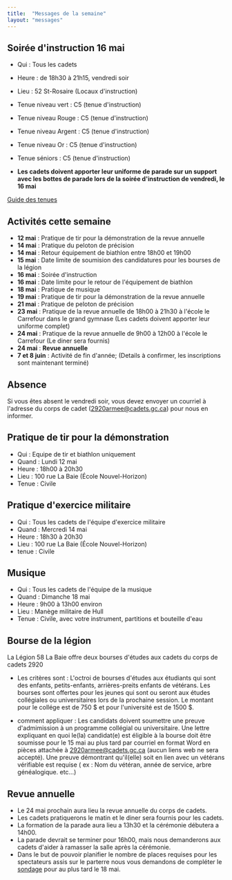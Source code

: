 ```yaml
---
title:  "Messages de la semaine"
layout: "messages"
---
```


## Soirée d'instruction 16 mai
- Qui : Tous les cadets
- Heure : de 18h30 à 21h15, vendredi soir
- Lieu : 52 St-Rosaire (Locaux d'instruction)
- Tenue niveau vert : C5 (tenue d'instruction)
- Tenue niveau Rouge : C5 (tenue d'instruction)
- Tenue niveau Argent : C5 (tenue d'instruction)
- Tenue niveau Or : C5 (tenue d'instruction)
- Tenue séniors : C5 (tenue d'instruction)

- **Les cadets doivent apporter leur uniforme de parade sur un support avec les bottes de parade lors de la soirée d'instruction de vendredi, le 16 mai**
  
[Guide des tenues](https://cc2920.ca/docs/ressources/guide_uniforme.v3.pdf)


## Activités cette semaine 

- **12 mai** : Pratique de tir pour la démonstration de la revue annuelle
- **14 mai** : Pratique du peloton de précision
- **14 mai** : Retour équipement de biathlon entre 18h00 et 19h00
- **15 mai** : Date limite de soumision des candidatures pour les bourses de la légion
- **16 mai** : Soirée d'instruction
- **16 mai** : Date limite pour le retour de l'équipement de biathlon
- **18 mai** : Pratique de musique 
- **19 mai** : Pratique de tir pour la démonstration de la revue annuelle
- **21 mai** : Pratique de peloton de précision
- **23 mai** : Pratique de la revue annuelle de 18h00 à 21h30 à l'école le Carrefour dans le grand gymnase (Les cadets doivent apporter leur uniforme complet)
- **24 mai** : Pratique de la revue annuelle de 9h00 à 12h00 à l'école le Carrefour (Le diner sera fournis)
- **24 mai** : **Revue annuelle**
- **7 et 8 juin** : Activité de fin d'année; (Details à confirmer, les inscriptions sont maintenant terminé) 

## Absence

Si vous êtes absent le vendredi soir, vous devez envoyer un courriel à l'adresse du corps de cadet (<2920armee@cadets.gc.ca>) pour nous en informer.


## Pratique de tir pour la démonstration

- Qui : Equipe de tir et biathlon uniquement
- Quand : Lundi 12 mai
- Heure : 18h00 à 20h30  
- Lieu : 100 rue La Baie (École Nouvel-Horizon)
- Tenue : Civile

## Pratique d'exercice militaire

- Qui : Tous les cadets de l'équipe d'exercice militaire
- Quand : Mercredi 14 mai
- Heure : 18h30 à 20h30
- Lieu : 100 rue La Baie (École Nouvel-Horizon)
- tenue : Civile

## Musique

- Qui : Tous les cadets de l'équipe de la musique
- Quand : Dimanche 18 mai
- Heure : 9h00 à 13h00 environ
- Lieu : Manège militaire de Hull
- Tenue : Civile, avec votre instrument, partitions et bouteille d'eau

## Bourse de la légion

La Légion 58 La Baie offre deux bourses d'études aux cadets du corps de cadets 2920

- Les critères sont :
L'octroi de bourses d'études aux étudiants qui sont des enfants, petits-enfants, arrières-preits enfants de vétérans. Les bourses sont offertes pour les jeunes qui sont ou seront aux études collégiales ou universitaires lors de la prochaine session. Le montant pour le collége est de 750&nbsp;$  et pour l'université est de 1500&nbsp;$.

- comment appliquer :
Les candidats doivent soumettre une preuve d'admimission à un programme collégial ou universitaire. Une lettre expliquant en quoi le(la) candidat(e) est éligible à la bourse doit être soumisse pour le 15 mai au plus tard par courriel en format Word en pièces attachée à <2920armee@cadets.gc.ca> (aucun liens web ne sera accepté). Une preuve démontrant qu'il(elle) soit en lien avec un vétérans vérifiable est requise ( ex : Nom du vétéran, année de service, arbre généalogique. etc...)
  
  
## Revue annuelle

- Le 24 mai prochain aura lieu la revue annuelle du corps de cadets.  
- Les cadets pratiquerons le matin et le diner sera fournis pour les cadets.
- La formation de la parade aura lieu a 13h30 et la cérémonie débutera a 14h00.
- La parade devrait se terminer pour 16h00, mais nous demanderons aux cadets d'aider à ramasser la salle après la cérémonie.
- Dans le but de pouvoir planifier le nombre de places requises pour les spectateurs assis sur le parterre nous vous demandons de compléter le [sondage](https://forms.office.com/Pages/ResponsePage.aspx?id=-2oSqwzmL062z8c1DHbchOLv_dk-t_dHo8OkX3uOiO1UOERPQ01PUERORklVSEtTWVNISThRUUFNQiQlQCN0PWcu) pour au plus tard le 18 mai.
